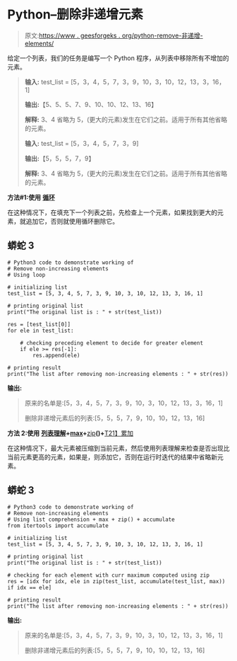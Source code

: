# Python–删除非递增元素

> 原文:[https://www . geesforgeks . org/python-remove-非递增-elements/](https://www.geeksforgeeks.org/python-remove-non-increasing-elements/)

给定一个列表，我们的任务是编写一个 Python 程序，从列表中移除所有不增加的元素。

> **输入:** test_list = [5，3，4，5，7，3，9，10，3，10，12，13，3，16，1]
> 
> **输出:**【5、5、5、7、9、10、10、12、13、16】
> 
> **解释:** 3、4 省略为 5，(更大的元素)发生在它们之前。适用于所有其他省略的元素。
> 
> **输入:** test_list = [5，3，4，5，7，3，9]
> 
> **输出:**【5，5，5，7，9】
> 
> **解释:** 3、4 省略为 5，(更大的元素)发生在它们之前。适用于所有其他省略的元素。

**方法#1:使用** [**循环**](https://www.geeksforgeeks.org/python-for-loops/)

在这种情况下，在填充下一个列表之前，先检查上一个元素，如果找到更大的元素，就追加它，否则就使用循环删除它。

## 蟒蛇 3

```
# Python3 code to demonstrate working of
# Remove non-increasing elements
# Using loop

# initializing list
test_list = [5, 3, 4, 5, 7, 3, 9, 10, 3, 10, 12, 13, 3, 16, 1]

# printing original list
print("The original list is : " + str(test_list))

res = [test_list[0]]
for ele in test_list:

    # checking preceding element to decide for greater element
    if ele >= res[-1]:
        res.append(ele)

# printing result
print("The list after removing non-increasing elements : " + str(res))
```

**输出:**

> 原来的名单是:[5，3，4，5，7，3，9，10，3，10，12，13，3，16，1]
> 
> 删除非递增元素后的列表:[5，5，5，7，9，10，10，12，13，16]

**方法 2:使用** [**列表理解**](https://www.geeksforgeeks.org/comprehensions-in-python/)**+**[**max**](https://www.geeksforgeeks.org/python-max-function/)**+**[zip](https://www.geeksforgeeks.org/zip-in-python/)**()+**[T21】累加](https://www.geeksforgeeks.org/python-itertools-accumulate/)

在这种情况下，最大元素被压缩到当前元素，然后使用列表理解来检查是否出现比当前元素更高的元素，如果是，则添加它，否则在运行时迭代的结果中省略新元素。

## 蟒蛇 3

```
# Python3 code to demonstrate working of
# Remove non-increasing elements
# Using list comprehension + max + zip() + accumulate
from itertools import accumulate

# initializing list
test_list = [5, 3, 4, 5, 7, 3, 9, 10, 3, 10, 12, 13, 3, 16, 1]

# printing original list
print("The original list is : " + str(test_list))

# checking for each element with curr maximum computed using zip
res = [idx for idx, ele in zip(test_list, accumulate(test_list, max)) if idx == ele]

# printing result
print("The list after removing non-increasing elements : " + str(res))
```

**输出:**

> 原来的名单是:[5，3，4，5，7，3，9，10，3，10，12，13，3，16，1]
> 
> 删除非递增元素后的列表:[5，5，5，7，9，10，10，12，13，16]